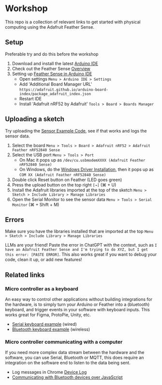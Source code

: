# Workshop

This repo is a collection of relevant links to get started with physical computing using the Adafruit Feather Sense.

## Setup

Preferable try and do this before the workshop
1. Download and install the latest [Arduino IDE](https://www.arduino.cc/en/software/#ide)
2. Check out the Feather Sense [Overview](https://learn.adafruit.com/adafruit-feather-sense)
3. Setting up [Feather Sense in Arduino IDE](https://learn.adafruit.com/adafruit-feather-sense/arduino-support-setup)
    * Open settings `Menu > Arduino IDE > Settings`
    * Add 'Additional Board Manager URL' `https://adafruit.github.io/arduino-board-index/package_adafruit_index.json`
    * Restart IDE
    * Install 'Adafruit nRF52 by Adafruit' `Tools > Board > Boards Manager`

## Uploading a sketch
Try uploading the [Sensor Example Code](https://github.com/kayvandenaker/workshop/blob/6e428bb045ee6cdecae2fe74137074747b868f5b/feather%20sense%20examples/all_sensors/all_sensors.ino), see if that works and logs the sensor data.
1. Select the board `Menu > Tools > Board > Adafruit nRF52 > Adafruit Feather nRF52840 Sense`
2. Select the USB port `Menu > Tools > Port`
     * On Mac it pops up as `/dev/cu.usbmodemXXXX (Adafruit Feather nRF52840 Sense)`
     * On Windows, do the [Windows Driver Installation](https://learn.adafruit.com/adafruit-arduino-ide-setup/windows-driver-installation), then it pops up as `COM XX (Adafruit Feather nRF52840 Sense)`
3. Double click Reset button on Feather (LED goes green)
4. Press the upload button on the top right `[→]` (⌘ + U)
5. Install the Adafruit libraries imported at the top of the sketch `Menu > Sketch > Include Library > Manage Libraries`
6. Open the Serial Monitor to see the sensor data `Menu > Tools > Serial Monitor` (⌘ + Shift + M)

## Errors

Make sure you have the libraries installed that are imported at the top `Menu > Sketch > Include Library > Manage Libraries`

LLMs are your friend! Paste the error in ChatGPT with the context, such as `I have an Adafruit Feather Sense and I'm trying to do XYZ, but I get this error: [PASTE ERROR]`. This also works great if you want to debug your code, clean it up, or add new features!

## Related links

### Micro controller as a keyboard

An easy way to control other applications without building integrations for the hardware, is to simply turn your Arduino or Feather into a (bluetooth) keyboard, and trigger events in your software with keyboard inputs. This works great for Figma, ProtoPie, Unity, etc.
* [Serial keyboard example](https://github.com/kayvandenaker/workshop/blob/fcdcdbc1d379027dedf368162ea4eb1e676a4adc/feather%20sense%20keyboard%20examples/serial_keyboard/serial_keyboard.ino) (wired)
* [Bluetooth keyboard example](https://github.com/kayvandenaker/workshop/blob/fcdcdbc1d379027dedf368162ea4eb1e676a4adc/feather%20sense%20keyboard%20examples/bluetooth_keyboard/bluetooth_keyboard.ino) (wireless)


### Micro controller communicating with a computer
If you need more complex data stream between the hardware and the software, you can use Serial, Bluetooth or MQTT, this does require an integration on the software end to listen to the data being sent.
* Log messages in Chrome [Device Log](chrome://device-log/?refresh=2)
* [Communicating with Bluetooth devices over JavaScript](https://developer.chrome.com/docs/capabilities/bluetooth)
